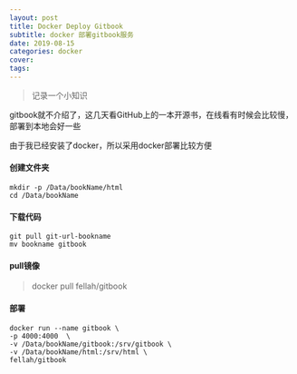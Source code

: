 ```yaml
---
layout: post
title: Docker Deploy Gitbook
subtitle: docker 部署gitbook服务
date: 2019-08-15
categories: docker
cover: 
tags: 
---
```


> 记录一个小知识

gitbook就不介绍了，这几天看GitHub上的一本开源书，在线看有时候会比较慢，部署到本地会好一些

由于我已经安装了docker，所以采用docker部署比较方便

#### 创建文件夹
```
mkdir -p /Data/bookName/html
cd /Data/bookName
```

#### 下载代码
```
git pull git-url-bookname
mv bookname gitbook
```
#### pull镜像
> docker pull fellah/gitbook

#### 部署
```
docker run --name gitbook \
-p 4000:4000  \
-v /Data/bookName/gitbook:/srv/gitbook \
-v /Data/bookName/html:/srv/html \
fellah/gitbook
```
